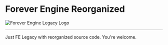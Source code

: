 # Forever Engine Reorganized

![Forever Engine Legacy Logo](https://github.com/user-attachments/assets/5f8dc168-d04f-4ece-89b4-e1ea89756f5c)

---

 Just FE Legacy with reorganized source code. You're welcome.
